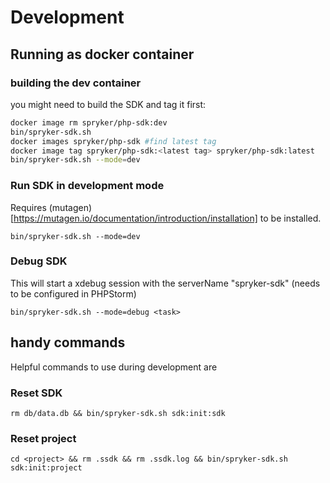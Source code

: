 # Development

## Running as docker container

### building the dev container

you might need to build the SDK and tag it first:

```bash
docker image rm spryker/php-sdk:dev
bin/spryker-sdk.sh
docker images spryker/php-sdk #find latest tag
docker image tag spryker/php-sdk:<latest tag> spryker/php-sdk:latest
bin/spryker-sdk.sh --mode=dev
```

### Run SDK in development mode
Requires (mutagen)[https://mutagen.io/documentation/introduction/installation] to be installed.

`bin/spryker-sdk.sh --mode=dev`

### Debug SDK
This will start a xdebug session with the serverName "spryker-sdk" (needs to be configured in PHPStorm)

`bin/spryker-sdk.sh --mode=debug <task>`

## handy commands

Helpful commands to use during development are

### Reset SDK
`rm db/data.db && bin/spryker-sdk.sh sdk:init:sdk`

### Reset project
`cd <project> && rm .ssdk && rm .ssdk.log && bin/spryker-sdk.sh sdk:init:project`
